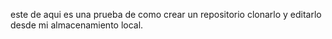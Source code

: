 este de aqui es una prueba de como crear un repositorio clonarlo y editarlo desde mi almacenamiento local.